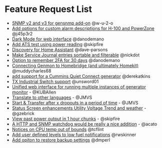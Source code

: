 # Feature Request List
- [SNMP v2 and v3 for gensnmp add-on](https://github.com/jgyates/genmon/issues/705) @w-u-2-o
- [Add options for custom alarm descriptions for H-100 and PowerZone](https://github.com/jgyates/genmon/issues/660) @j45p3r2
- [Dark Mode for web interface](https://github.com/jgyates/genmon/issues/602) @danodemano
- [Add ATS test using power reading](https://github.com/jgyates/genmon/issues/593) @skipfire
- [Discovery for Home Assistant](https://github.com/jgyates/genmon/issues/590) @dave-parsons
- [Make Service Journal entries sortable and filterable](https://github.com/jgyates/genmon/issues/584) @nickdot
- [Option to remember 2FA for 30 days](https://github.com/jgyates/genmon/issues/565) @danodemano
- [Connecting Genmon to Homebridge (and ultimately Homekit)](https://github.com/jgyates/genmon/issues/552) @muddycharles68
- [add support for a Cummins Quiet Connect generator](https://github.com/jgyates/genmon/issues/553) @derekatkins
- [TX Industrial Switch support](https://github.com/jgyates/genmon/issues/463) @unsword01
- [Unified web interface for running multiple instances of generator monitor](https://github.com/jgyates/genmon/issues/260) - @KUBAllen
- [Translate to other languages](https://github.com/jgyates/genmon/issues/239) - @JMVS
- [Start & Transfer after x dropouts in a period of time](https://github.com/jgyates/genmon/issues/353) - @JMVS
- [Status Screen enhancements Utility Voltage Trend and weather](https://github.com/jgyates/genmon/issues/439) - @gzebrick
- [View past power output in 1 hour chunks](https://github.com/jgyates/genmon/issues) - @skipfire
- [A HTTP and SNMP watchdog would be really a nice addition](https://github.com/jgyates/genmon/issues/735) - @acato
- [Notices on CPU temp out of bounds](https://github.com/jgyates/genmon/issues/772) @tcflint
- [Add user defined levels to low fuel notifications](https://github.com/jgyates/genmon/issues/818) @rwskinner
- [Add opiton to restore backup settings](https://github.com/jgyates/genmon/issues/829) @dmperl 